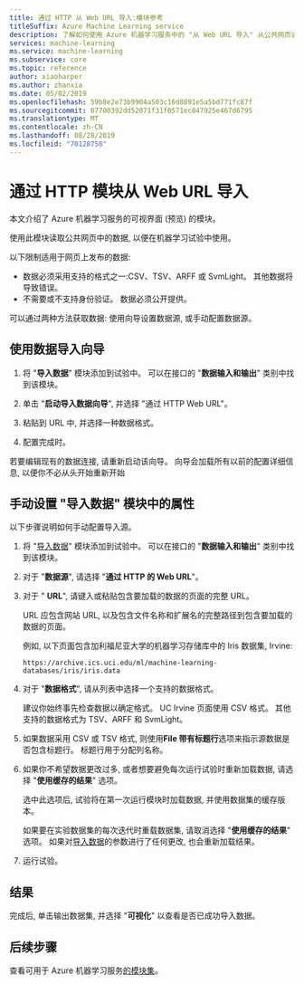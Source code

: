 ```yaml
---
title: 通过 HTTP 从 Web URL 导入:模块参考
titleSuffix: Azure Machine Learning service
description: 了解如何使用 Azure 机器学习服务中的 "从 Web URL 导入" 从公共网页读取数据以在机器学习试验中使用。
services: machine-learning
ms.service: machine-learning
ms.subservice: core
ms.topic: reference
author: xiaoharper
ms.author: zhanxia
ms.date: 05/02/2019
ms.openlocfilehash: 59b8e2e73b9904a503c16d8891e5a5bd771fc87f
ms.sourcegitcommit: 07700392dd52071f31f0571ec847925e467d6795
ms.translationtype: MT
ms.contentlocale: zh-CN
ms.lasthandoff: 08/28/2019
ms.locfileid: "70128758"
---
```

# <a name="import-from-web-url-via-http-module"></a>通过 HTTP 模块从 Web URL 导入

本文介绍了 Azure 机器学习服务的可视界面 (预览) 的模块。

使用此模块读取公共网页中的数据, 以便在机器学习试验中使用。

以下限制适用于网页上发布的数据:

- 数据必须采用支持的格式之一:CSV、TSV、ARFF 或 SvmLight。 其他数据将导致错误。
- 不需要或不支持身份验证。 数据必须公开提供。 

可以通过两种方法获取数据: 使用向导设置数据源, 或手动配置数据源。

## <a name="use-the-data-import-wizard"></a>使用数据导入向导

1. 将 "**导入数据**" 模块添加到试验中。 可以在接口的 "**数据输入和输出**" 类别中找到该模块。

2. 单击 "**启动导入数据向导**", 并选择 "通过 HTTP Web URL"。

3. 粘贴到 URL 中, 并选择一种数据格式。

4. 配置完成时。

若要编辑现有的数据连接, 请重新启动该向导。 向导会加载所有以前的配置详细信息, 以便你不必从头开始重新开始

## <a name="manually-set-properties-in-the-import-data-module"></a>手动设置 "导入数据" 模块中的属性

以下步骤说明如何手动配置导入源。

1. 将 "[导入数据](import-data.md)" 模块添加到试验中。 可以在接口的 "**数据输入和输出**" 类别中找到该模块。

2. 对于 "**数据源**", 请选择 "**通过 HTTP 的 Web URL**"。

3. 对于 " **URL**", 请键入或粘贴包含要加载的数据的页面的完整 URL。

    URL 应包含网站 URL, 以及包含文件名称和扩展名的完整路径到包含要加载的数据的页面。

    例如, 以下页面包含加利福尼亚大学的机器学习存储库中的 Iris 数据集, Irvine:

    `https://archive.ics.uci.edu/ml/machine-learning-databases/iris/iris.data`

4. 对于 "**数据格式**", 请从列表中选择一个支持的数据格式。

    建议你始终事先检查数据以确定格式。 UC Irvine 页面使用 CSV 格式。 其他支持的数据格式为 TSV、ARFF 和 SvmLight。

5. 如果数据采用 CSV 或 TSV 格式, 则使用**File 带有标题行**选项来指示源数据是否包含标题行。 标题行用于分配列名称。

6. 如果你不希望数据更改过多, 或者想要避免每次运行试验时重新加载数据, 请选择 "**使用缓存的结果**" 选项。

    选中此选项后, 试验将在第一次运行模块时加载数据, 并使用数据集的缓存版本。

    如果要在实验数据集的每次迭代时重载数据集, 请取消选择 "**使用缓存的结果**" 选项。 如果对[导入数据](import-data.md)的参数进行了任何更改, 也会重新加载结果。

7. 运行试验。

## <a name="results"></a>结果

完成后, 单击输出数据集, 并选择 "**可视化**" 以查看是否已成功导入数据。


## <a name="next-steps"></a>后续步骤

查看可用于 Azure 机器学习服务[的模块集](module-reference.md)。 